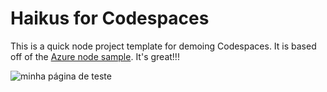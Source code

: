 
# Haikus for Codespaces

This is a quick node project template for demoing Codespaces. It is based off of the [Azure node sample](https://github.com/Azure-Samples/nodejs-docs-hello-world). It's great!!!
<!DOCTYPE html>
<html>
  <head>
    <meta charset="utf-8">
    <title>Minha página de teste</title>
  </head>
  <body>
    <img src="imagens/firefox-icon.png" alt="minha página de teste">
  </body>
</html>
